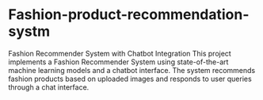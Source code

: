 # Fashion-product-recommendation-systm
Fashion Recommender System with Chatbot Integration This project implements a Fashion Recommender System using state-of-the-art machine learning models and a chatbot interface. The system recommends fashion products based on uploaded images and responds to user queries through a chat interface.
